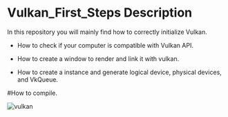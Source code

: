 # Vulkan_First_Steps Description


In this repository you will mainly find how to correctly initialize Vulkan.

- How to check if your computer is compatible with Vulkan API. 

- How to create a window to render and link it with vulkan.

- How to create a instance and generate logical device, physical devices, and VkQueue. 

#How to compile. 



![vulkan](https://user-images.githubusercontent.com/105669319/177838560-4f14f3a3-90dd-4ca8-ad3d-5f4843da9ace.JPG)

